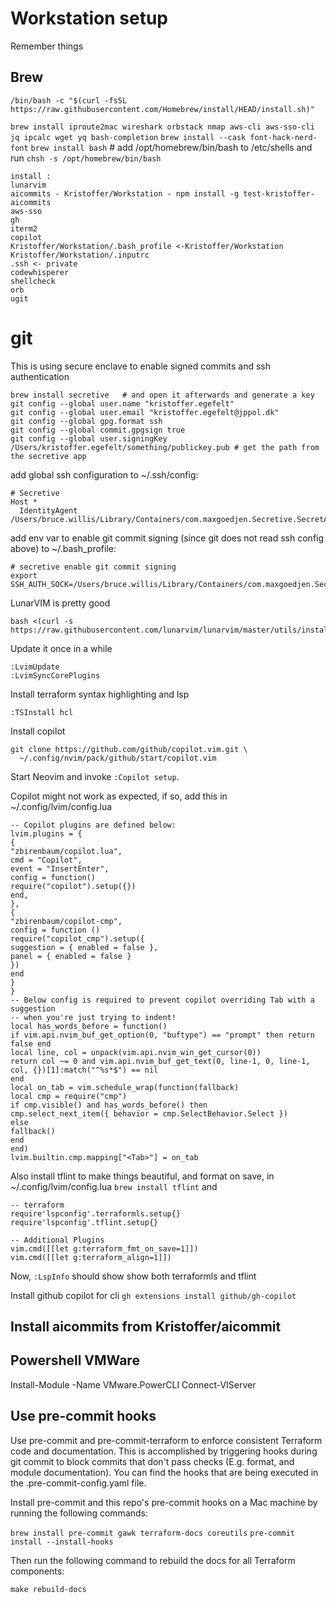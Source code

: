 # Workstation setup
Remember things

## Brew
`/bin/bash -c "$(curl -fsSL https://raw.githubusercontent.com/Homebrew/install/HEAD/install.sh)"`

`brew install iproute2mac wireshark orbstack nmap aws-cli aws-sso-cli jq ipcalc wget yq bash-completion`
`brew install --cask font-hack-nerd-font`
`brew install bash` # add /opt/homebrew/bin/bash to /etc/shells and run `chsh -s /opt/homebrew/bin/bash`

```
install :
lunarvim
aicommits - Kristoffer/Workstation - npm install -g test-kristoffer-aicommits
aws-sso
gh
iterm2
copilot
Kristoffer/Workstation/.bash_profile <-Kristoffer/Workstation
Kristoffer/Workstation/.inputrc
.ssh <- private
codewhisperer
shellcheck
orb
ugit
```

# git
This is using secure enclave to enable signed commits and ssh authentication
```
brew install secretive   # and open it afterwards and generate a key
git config --global user.name "kristoffer.egefelt"
git config --global user.email "kristoffer.egefelt@jppol.dk"
git config --global gpg.format ssh
git config --global commit.gpgsign true
git config --global user.signingKey /Users/kristoffer.egefelt/something/publickey.pub # get the path from the secretive app
```

add global ssh configuration to ~/.ssh/config:
```
# Secretive
Host *
  IdentityAgent /Users/bruce.willis/Library/Containers/com.maxgoedjen.Secretive.SecretAgent/Data/socket.ssh
```

add env var to enable git commit signing (since git does not read ssh config above) to ~/.bash_profile:
```
# secretive enable git commit signing
export SSH_AUTH_SOCK=/Users/bruce.willis/Library/Containers/com.maxgoedjen.Secretive.SecretAgent/Data/socket.ssh
```

LunarVIM is pretty good
```
bash <(curl -s https://raw.githubusercontent.com/lunarvim/lunarvim/master/utils/installer/install.sh)
```
Update it once in a while
```
:LvimUpdate
:LvimSyncCorePlugins
```
Install terraform syntax highlighting and lsp
```
:TSInstall hcl
```
Install copilot
```
git clone https://github.com/github/copilot.vim.git \
  ~/.config/nvim/pack/github/start/copilot.vim
```

Start Neovim and invoke ```:Copilot setup```.

Copilot might not work as expected, if so, add this in ~/.config/lvim/config.lua
```
-- Copilot plugins are defined below:
lvim.plugins = {
{
"zbirenbaum/copilot.lua",
cmd = "Copilot",
event = "InsertEnter",
config = function()
require("copilot").setup({})
end,
},
{
"zbirenbaum/copilot-cmp",
config = function ()
require("copilot_cmp").setup({
suggestion = { enabled = false },
panel = { enabled = false }
})
end
}
}
-- Below config is required to prevent copilot overriding Tab with a suggestion
-- when you're just trying to indent!
local has_words_before = function()
if vim.api.nvim_buf_get_option(0, "buftype") == "prompt" then return false end
local line, col = unpack(vim.api.nvim_win_get_cursor(0))
return col ~= 0 and vim.api.nvim_buf_get_text(0, line-1, 0, line-1, col, {})[1]:match("^%s*$") == nil
end
local on_tab = vim.schedule_wrap(function(fallback)
local cmp = require("cmp")
if cmp.visible() and has_words_before() then
cmp.select_next_item({ behavior = cmp.SelectBehavior.Select })
else
fallback()
end
end)
lvim.builtin.cmp.mapping["<Tab>"] = on_tab
```

Also install tflint to make things beautiful, and format on save, in ~/.config/lvim/config.lua
```brew install tflint```
and
```
-- terraform
require'lspconfig'.terraformls.setup{}
require'lspconfig'.tflint.setup{}

-- Additional Plugins
vim.cmd([[let g:terraform_fmt_on_save=1]])
vim.cmd([[let g:terraform_align=1]])
```

Now, ```:LspInfo``` should show show both terraformls and tflint

Install github copilot for cli
```gh extensions install github/gh-copilot```


Install aicommits from Kristoffer/aicommit
---


## Powershell VMWare
Install-Module -Name VMware.PowerCLI
Connect-VIServer


## Use pre-commit hooks
Use pre-commit and pre-commit-terraform to enforce consistent Terraform code and documentation. This is accomplished by triggering hooks during git commit to block commits that don't pass checks (E.g. format, and module documentation).
You can find the hooks that are being executed in the .pre-commit-config.yaml file.

Install pre-commit and this repo's pre-commit hooks on a Mac machine by running the following commands:

`brew install pre-commit gawk terraform-docs coreutils`
`pre-commit install --install-hooks`

Then run the following command to rebuild the docs for all Terraform components:

`make rebuild-docs`
